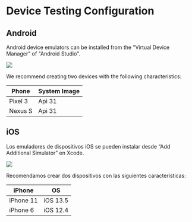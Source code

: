 # Device Testing Configuration

## Android

Android device emulators can be installed from the "Virtual Device Manager"
of "Android Studio".

![](https://i.imgur.com/H1heXFg.png)

We recommend creating two devices with the following characteristics:

| Phone   | System Image |
| ------- | ------------ |
| Pixel 3 | Api 31       |
| Nexus S | Api 31       |

## iOS

Los emuladores de dispositivos iOS se pueden instalar desde “Add Additional Simulator” en Xcode.

![](https://i.imgur.com/RnwZnvf.png)

Recomendamos crear dos dispositivos con las siguientes características:

| iPhone    | OS       |
| --------- | -------- |
| iPhone 11 | iOS 13.5 |
| iPhone 6  | iOS 12.4 |
